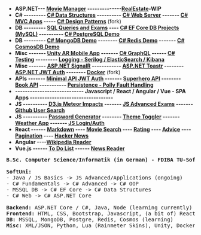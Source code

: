 - **ASP.NET--- [Movie Manager](https://github.com/ivaaak/ASP.NET-MovieManager) --------------[RealEstate](https://github.com/ivaaak/ASP.NET-RealEstate)-WIP**
- **C# ---------  [C# Data Structures](https://github.com/ivaaak/CSharp-Data-Structures) ---------- [C# Web Server](https://github.com/ivaaak/CSharp-Web-Server/tree/main/HTTP%20Server%20Basic) ------- [C# MVC Apps](https://github.com/ivaaak/CSharp-Web-Server) ----- [C# Design Patterns](https://github.com/ivaaak/CSharp-Design-Patterns)** (fork)
- **DB  --------- [SQL Queries and Exams](https://github.com/ivaaak/MS-SQL) ---- [C# EF Core DB Projects (MySQL)](https://github.com/ivaaak/CSharp-DB-EF-Core-Projects) ---------- [C# PostgreSQL Demo](https://github.com/ivaaak/CSharp-PostgreSQL-Repo-Demo)**
- **DB  --------- [C# MongoDB Demo](https://github.com/ivaaak/CSharp-MongoDB-Demo) -------- [C# Redis Demo](https://github.com/ivaaak/CSharp-Redis-Demo) ------- [C# CosmosDB Demo](https://github.com/ivaaak/CSharp-Cosmos-DB-Demo)**
- **Misc ------- [Unity AR Mobile App](https://github.com/ivaaak/Unity/tree/main/AR%20Furniture%20Test) ------- [C# GraphQL](https://github.com/ivaaak/GraphQL-Api-Demo) ------ [C# Testing](https://github.com/ivaaak/CSharp-Testing) --------- [Logging - Serilog / ElasticSearch / Kibana](https://github.com/ivaaak/CSharp-ElasticSearch-Kibana)**
- **Misc  ------- [ASP.NET SignalR](https://github.com/ivaaak/SignalR-Demo) ------------ [ASP.NET Toastr](https://github.com/ivaaak/ASP.NET-Toastr-Demo) -------- [ASP.NET JWT Auth](https://github.com/ivaaak/JWT-Auth/tree/main/ASP.NET%20JWT%20Auth%20Demo) -------- [Docker](https://github.com/ivaaak/Docker)** (fork)
- **APIs ------- [Minimal API JWT Auth](https://github.com/ivaaak/CSharp-API/tree/main/ASP.NET%20MinimalAPI%20Auth) ------- [Superhero API](https://github.com/ivaaak/CSharp-API/tree/main/ASP.NET%20SuperHeroAPI) -------- [Book API](https://github.com/ivaaak/CSharp-API/tree/main/ASP.NET%20BookAPI) -----------  [Persistence -  Polly Fault Handling](https://github.com/ivaaak/CSharp-Polly-Request-Response)**
- **---------------------------- Javascript / React / Angular / Vue - SPA Apps ----------------------------------**
- **JS ---------- [D3.js Meteor Impacts](https://github.com/ivaaak/JS-D3-Map-Meteor-Impacts) ------- [JS Advanced Exams](https://github.com/ivaaak/JS-Advanced-Exams) ------- [Github User Search](https://github.com/ivaaak/JS-Github-User-Search)** 
- **JS ---------- [Password Generator](https://github.com/ivaaak/JS-Password-generator) -------- [Theme Toggler](https://github.com/ivaaak/JS-Theme-Toggle) ------- [Weather App](https://github.com/ivaaak/JS-Weather-App) ------- [JS Login/Auth](https://github.com/ivaaak/JS-Login-Auth)**
- **React ------  [Markdown](https://github.com/ivaaak/React-Markdown-Preview) ---- [Movie Search](https://github.com/ivaaak/React-MovieSearch-SPA) ---- [Rating](https://github.com/ivaaak/React-Rating-Component) ---- [Advice](https://github.com/ivaaak/React-Advice-Generator) ---- [Pagination](https://github.com/ivaaak/React-Pagination-Github) ---- [Hacker News](https://github.com/ivaaak/React-Hacker-News)**
- **Angular ----[Wikipedia Reader](https://github.com/ivaaak/Angular-Wikipedia-Reader)**
- **Vue.js ------ [To Do List](https://github.com/ivaaak/VueJS-To-Do-List) ------ [News Reader](https://github.com/ivaaak/Vue.js-News-Reader)**

<pre><b>B.Sc. Computer Science/Informatik (in German) - FDIBA TU-Sofia</b> - ongoing

<b>SoftUni:</b>
- Java / JS Basics -> JS Advanced/Applications (ongoing)
- C# Fundamentals -> C# Advanced -> C# OOP
- MSSQL DB -> C# EF Core -> C# Data Structures
- C# Web -> C# ASP.NET Core

<b>Backend:</b> ASP.NET Core / C#, Java, Node (learning currently)
<b>Frontend:</b> HTML, CSS, Bootstrap, Javascript, (a bit of) React / Angular
<b>DB:</b> MSSQL, MongoDB, Postgre, Redis, Cosmos (learning)
<b>Misc:</b> XML/JSON, Python, Lua (Rainmeter Skins), Unity, Docker, Azure, Postman
</pre>
